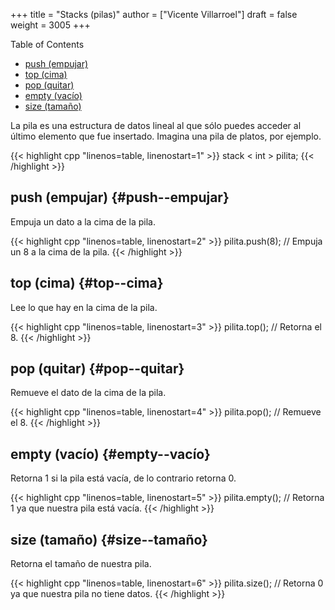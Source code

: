+++
title = "Stacks (pilas)"
author = ["Vicente Villarroel"]
draft = false
weight = 3005
+++

<div class="ox-hugo-toc toc">
<div></div>

<div class="heading">Table of Contents</div>

- [push (empujar)](#push--empujar)
- [top (cima)](#top--cima)
- [pop (quitar)](#pop--quitar)
- [empty (vacío)](#empty--vacío)
- [size (tamaño)](#size--tamaño)

</div>
<!--endtoc-->

La pila es una estructura de datos lineal al que sólo puedes acceder al último elemento que fue insertado. Imagina una pila de platos, por ejemplo.

{{< highlight cpp "linenos=table, linenostart=1" >}}
stack < int > pilita;
{{< /highlight >}}


## push (empujar) {#push--empujar}

Empuja un dato a la cima de la pila.

{{< highlight cpp "linenos=table, linenostart=2" >}}
pilita.push(8); // Empuja un 8 a la cima de la pila.
{{< /highlight >}}


## top (cima) {#top--cima}

Lee lo que hay en la cima de la pila.

{{< highlight cpp "linenos=table, linenostart=3" >}}
pilita.top(); // Retorna el 8.
{{< /highlight >}}


## pop (quitar) {#pop--quitar}

Remueve el dato de la cima de la pila.

{{< highlight cpp "linenos=table, linenostart=4" >}}
pilita.pop(); // Remueve el 8.
{{< /highlight >}}


## empty (vacío) {#empty--vacío}

Retorna 1 si la pila está vacía, de lo contrario retorna 0.

{{< highlight cpp "linenos=table, linenostart=5" >}}
pilita.empty(); // Retorna 1 ya que nuestra pila está vacía.
{{< /highlight >}}


## size (tamaño) {#size--tamaño}

Retorna el tamaño de nuestra pila.

{{< highlight cpp "linenos=table, linenostart=6" >}}
pilita.size(); // Retorna 0 ya que nuestra pila no tiene datos.
{{< /highlight >}}
